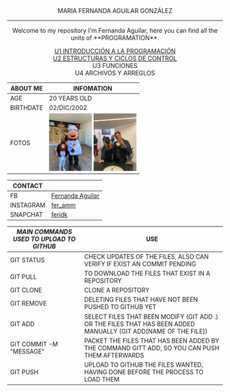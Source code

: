 <center> MARIA FERNANDA AGUILAR GONZÁLEZ </center>  


_______

<center>
Welcome to my repository  
I'm Fernanda Aguilar, here you can find all the units of  **PROGRAMATION**.  

[U1 INTRODUCCIÓN A LA PROGRAMACIÓN](https://github.com/UP210685/UP210685_CPP/tree/main/U1)  
[U2 ESTRUCTURAS Y CICLOS DE CONTROL](https://github.com/UP210685/UP210685_CPP/tree/main/U2)  
U3 FUNCIONES  
U4 ARCHIVOS Y ARREGLOS

|ABOUT ME|INFOMATION|
|--------|-----|
|AGE|20 YEARS OLD|
|BIRTHDATE|02/DIC/2002
|FOTOS|<img alt="Yop" src="U1\Imagenes\wwr.jfif" width= '100'>  <img alt="Yop" src="U1\Imagenes\9d38f810-03b7-41c7-b964-87a91054eb29.jfif" width= '100'>|  

|CONTACT| |
|--------------|-|
|FB|[Fernanda Aguilar](https://www.facebook.com/Feridkk/)|
|INSTAGRAM| [fer_amm](https://www.instagram.com/fer_amm)|
|SNAPCHAT|[feridk](https://t.snapchat.com/72eEyvNB)|


|*MAIN COMMANDS USED TO UPLOAD TO GITHUB*|USE|
|-------------------------------|---|
|GIT STATUS|CHECK UPDATES OF THE FILES, ALSO CAN VERIFY IF EXIST AN COMMIT PENDING|
|GIT PULL| TO DOWNLOAD THE FILES THAT EXIST IN A REPOSITORY |
|GIT CLONE| CLONE A REPOSITORY |
|GIT REMOVE |  DELETING FILES THAT HAVE NOT BEEN PUSHED TO GITHUB YET|
|GIT ADD | SELECT FILES THAT BEEN MODIFY (GIT ADD .) OR THE FILES THAT HAS BEEN ADDED MANUALLY (GIT ADD[NAME OF THE FILE])|
|GIT COMMIT -M "MESSAGE"|PACKET THE FILES THAT HAS BEEN ADDED BY THE COMMAND GITT ADD, SO YOU CAN PUSH THEM AFTERWARDS |
|GIT PUSH| UPLOAD TO GITHUB THE FILES WANTED, HAVING DONE BEFORE THE PROCESS TO LOAD THEM|
 </center> 

